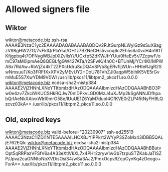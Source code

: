 # Allowed signers file
## Wiktor
wiktor@metacode.biz ssh-rsa AAAAB3NzaC1yc2EAAAADAQABAAABAQDQv2RJtGurpNLWyiGz9sSuX8agzV98gHW2ZG/7vFkIQrPlaYsd/OH1z7BZNeCHs5vcoq6c2Eh5s6a0vcH4n181TKfjgpbq4t7OFNygWBJplXIZvIlsY//UCxfp5ZdKWJfrYUu/0HeEv5r/7ZcpwF/omC97aM0ipmAeQ8QEGLfgGW427ATa/r2SFwK/4h0C+BTUnMj/YC/4KI/MPWA6x7RdAw+RbVjZd4kT2ZPXcUdruSqDQ4vSP/b8gERv1IjWUn+HHteRJgR2SwNmsuuT/Ko3FRFfXxXPV2yMEvUY2+DoU781VhZJl0aqpW5bIhlK5VE5rGvmMuE5S7XwYDM9V0Wl /usr/lib/pkcs11/libtpm2_pkcs11.so.0.0.0
wiktor@metacode.biz ecdsa-sha2-nistp384 AAAAE2VjZHNhLXNoYTItbmlzdHAzODQAAAAIbmlzdHAzODQAAABhBO3Pw0e4zv7ZkciWKUCSHkRQJw70nIDPkvLGD0MzJ4uXJMp2kSgANNJDfhpabQrIAeNkXAivxWIrl0mrO58e/lUuUE1Z6YaM7duoI4CfKVE0rZLP45tNyFH9LQzcvz03kA== /usr/lib/pkcs11/libtpm2_pkcs11.so.0.0.0
## Old, expired keys
wiktor@metacode.biz valid-before="20230907" ssh-ed25519 AAAAC3NzaC1lZDI1NTE5AAAAILHCXBJYlPPkrt2WYyP3SZoMx43lDBB5QALjE762EQlc 
wiktor@metacode.biz ecdsa-sha2-nistp384 AAAAE2VjZHNhLXNoYTItbmlzdHAzODQAAAAIbmlzdHAzODQAAABhBButvOpt5qRRPazVFSfV6a4A33eXtlVkXL7x4PHr2zryw1wGb7tzpuSTZKabJaTlSZP/Jpva2caGNNtoNbXVDisOsiS4/wSa3AJ2/PmxOcpv/lZcpCynKq4zDeogo+FxrA== /usr/lib/pkcs11/libtpm2_pkcs11.so.0.0.0
